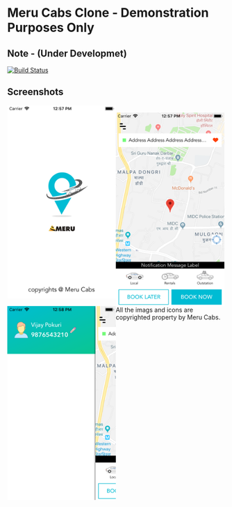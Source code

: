 

# Meru Cabs Clone - Demonstration Purposes Only

## Note - (Under Developmet)

[![Build Status](https://travis-ci.org/pokurivijay/Meru.svg?branch=master)](https://travis-ci.org/pokurivijay/Meru)


## Screenshots
<p>
<img align="left" src="screenshots/1.png" alt="Meru Demo Screenshot 1" title="Launch Screen" width="250"/>
<br/>
<img align="left" src="screenshots/2.png" alt="Meru Demo Screenshot 2" title="Home Screen" width="250"/>
<br/>
<img align="left" src="screenshots/3.png" alt="Meru Demo Screenshot 3" title="Menu Screen" width="250"/>
<p/>
<p>
All the imags and icons are copyrighted property by Meru Cabs.
</p>


